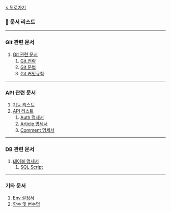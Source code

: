 [< 뒤로가기](../README.md)

### 💌 문서 리스트

<hr>

### Git 관련 문서

1. [Git 관련 문서](./git/README.md)
    1. [Git 전략](./git/Git-%EC%A0%84%EB%9E%B5.md)
    2. [Git 문법](./git/Git-%EB%AC%B8%EB%B2%95.md)
    3. [Git 커밋규칙](./git/Git-%EC%BB%A4%EB%B0%8B%EA%B7%9C%EC%B9%99.md)

<hr>

### API 관련 문서

1. [기능 리스트](./%EA%B8%B0%EB%8A%A5%20%EB%A6%AC%EC%8A%A4%ED%8A%B8.md)
2. [API 리스트](./api/README.md)
    1. [Auth 명세서](./api/auth.md)
    2. [Article 명세서](./api/article.md)
    3. [Comment 명세서](./api/comment.md)

<hr>

### DB 관련 문서

1. [테이블 명세서](./sql/README.md)
    1. [SQL Script](./sql/default.sql)

<hr>

### 기타 문서

1. [Env 설정서](./env/README.md)
2. [함수 및 변수명](./name/README.md)